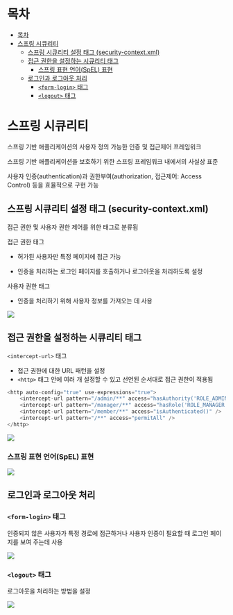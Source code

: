 # 목차
- [목차](#목차)
- [스프링 시큐리티](#스프링-시큐리티)
  - [스프링 시큐리티 설정 태그 (security-context.xml)](#스프링-시큐리티-설정-태그-security-contextxml)
  - [접근 권한을 설정하는 시큐리티 태그](#접근-권한을-설정하는-시큐리티-태그)
    - [스프링 표현 언어(SpEL) 표현](#스프링-표현-언어spel-표현)
  - [로그인과 로그아웃 처리](#로그인과-로그아웃-처리)
    - [`<form-login>` 태그](#form-login-태그)
    - [`<logout>` 태그](#logout-태그)

# 스프링 시큐리티
스프링 기반 애플리케이션의 사용자 정의 가능한 인증 및 접근제어 프레임워크

스프링 기반 애플리케이션을 보호하기 위한 스프링 프레임워크 내에서의 사실상 표준

사용자 인증(authentication)과 권한부여(authorization, 접근제어: Access Control) 등을 효율적으로 구현 가능

## 스프링 시큐리티 설정 태그 (security-context.xml)
접근 권한 및 사용자 권한 제어를 위한 태그로 분류됨

접근 권한 태그
- 허가된 사용자만 특정 페이지에 접근 가능

- 인증을 처리하는 로그인 페이지를 호출하거나 로그아웃을 처리하도록 설정

사용자 권한 태그
- 인증을 처리하기 위해 사용자 정보를 가져오는 데 사용

![](https://i.imgur.com/WxaIjOF.png)

## 접근 권한을 설정하는 시큐리티 태그
`<intercept-url>` 태그
- 접근 권한에 대한 URL 패턴을 설정
- `<http>` 태그 안에 여러 개 설정할 수 있고 선언된 순서대로 접근 권한이 적용됨

```java
<http auto-config="true" use-expressions="true">
    <intercept-url pattern="/admin/**" access="hasAuthority('ROLE_ADMIN')" />
    <intercept-url pattern="/manager/**" access="hasRole('ROLE_MANAGER')" />
    <intercept-url pattern="/member/**" access="isAuthenticated()" />
    <intercept-url pattern="/**" access="permitAll" />
</http>
```

![](https://i.imgur.com/bIo8Yuh.png)

### 스프링 표현 언어(SpEL) 표현

![](https://i.imgur.com/SoUUmcp.png)

## 로그인과 로그아웃 처리

### `<form-login>` 태그
인증되지 않은 사용자가 특정 경로에 접근하거나 사용자 인증이 필요할 때 로그인 페이지를 보여 주는데 사용

![](https://i.imgur.com/sM8YJg4.png)

### `<logout>` 태그
로그아웃을 처리하는 방법을 설정

![](https://i.imgur.com/0AmM51k.png)